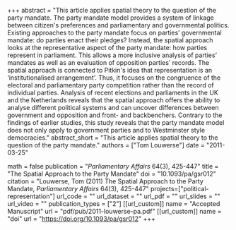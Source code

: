 +++
abstract = "This article applies spatial theory to the question of the party mandate. The party mandate model provides a system of linkage between citizen's preferences and parliamentary and governmental politics. Existing approaches to the party mandate focus on parties’ governmental mandate: do parties enact their pledges? Instead, the spatial approach looks at the representative aspect of the party mandate: how parties represent in parliament. This allows a more inclusive analysis of parties’ mandates as well as an evaluation of opposition parties’ records. The spatial approach is connected to Pitkin's idea that representation is an ‘institutionalised arrangement’. Thus, it focuses on the congruence of the electoral and parliamentary party competition rather than the record of individual parties. Analysis of recent elections and parliaments in the UK and the Netherlands reveals that the spatial approach offers the ability to analyse different political systems and can uncover differences between government and opposition and front- and backbenchers. Contrary to the findings of earlier studies, this study reveals that the party mandate model does not only apply to government parties and to Westminster style democracies."
abstract_short = "This article applies spatial theory to the question of the party mandate."
authors = ["Tom Louwerse"]
date = "2011-03-25"

math = false
publication = "*Parliamentary Affairs* 64(3), 425-447"
title = "The Spatial Approach to the Party Mandate"
doi = "10.1093/pa/gsr012"
citation = "Louwerse, Tom (2011) The Spatial Approach to the Party Mandate, *Parliamentary Affairs* 64(3), 425-447"
projects=["political-representation"]
url_code = ""
url_dataset = ""
url_pdf = ""
url_slides = ""
url_video = ""
publication_types = ["2"]
[[url_custom]]
  name = "Accepted Manuscript"
  url = "pdf/pub/2011-louwerse-pa.pdf"
[[url_custom]]
  name = "doi"
  url = "https://doi.org/10.1093/pa/gsr012"
+++
